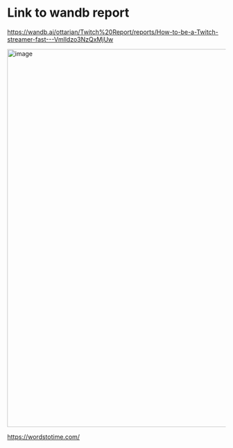 # Link to wandb report
https://wandb.ai/ottarian/Twitch%20Report/reports/How-to-be-a-Twitch-streamer-fast---Vmlldzo3NzQxMjUw

<img width="872" alt="image" src="https://github.com/Arian-Ott/twitch-data-analysis/assets/88984301/7cfda859-35ff-46dc-b1bd-af43ccf77c29">

https://wordstotime.com/ 
